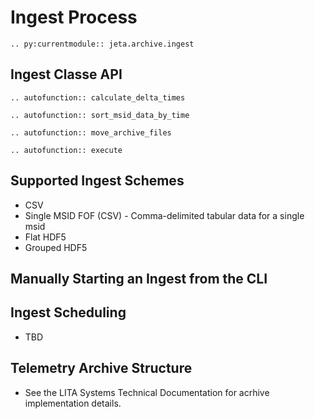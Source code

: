 # Ingest Process
```{eval-rst}
.. py:currentmodule:: jeta.archive.ingest
```
## Ingest Classe API 
```{eval-rst}
.. autofunction:: calculate_delta_times
```
```{eval-rst}
.. autofunction:: sort_msid_data_by_time
```
```{eval-rst}
.. autofunction:: move_archive_files
```
```{eval-rst}
.. autofunction:: execute
```
## Supported Ingest Schemes

* CSV
* Single MSID FOF (CSV) - Comma-delimited tabular data for a single msid
* Flat HDF5
* Grouped HDF5

## Manually Starting an Ingest from the CLI

## Ingest Scheduling

- TBD

## Telemetry Archive Structure

- See the LITA Systems Technical Documentation for acrhive implementation details.